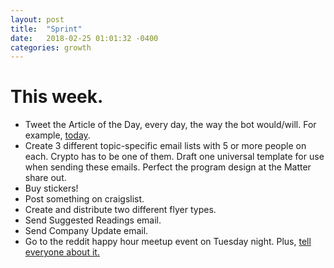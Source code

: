 ```yaml
---
layout: post
title:  "Sprint"
date:   2018-02-25 01:01:32 -0400
categories: growth
---
```

**This week.** 
=====
* Tweet the Article of the Day, every day, the way the bot would/will. For example, [today](https://twitter.com/reallyreadit/status/968280551819042816). <br>
* Create 3 different topic-specific email lists with 5 or more people on each. Crypto has to be one of them. Draft one universal template for use when sending these emails. Perfect the program design at the Matter share out. <br>
* Buy stickers!
* Post something on craigslist.
* Create and distribute two different flyer types. 
* Send Suggested Readings email. 
* Send Company Update email.
* Go to the reddit happy hour meetup event on Tuesday night. Plus, [tell everyone about it.](https://www.reddit.com/r/nycmeetups/comments/7vkym0/welcome_to_february/)



